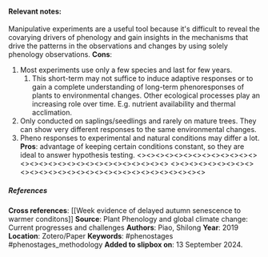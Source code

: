 #### **Relevant notes**:
Manipulative experiments are a useful tool because it's difficult to reveal the covarying drivers of phenology and gain insights in the mechanisms that drive the patterns in the observations and changes by using solely phenology observations. 
**Cons**:
1. Most experiments use only a few species and last for few years.
	1. This short-term may not suffice to induce adaptive responses or to gain a complete understanding of long-term phenoresponses of plants to environmental changes. Other ecological processes play an increasing role over time. E.g. nutrient availability and thermal acclimation. 
2. Only conducted on saplings/seedlings and rarely on mature trees. They can show very different responses to the same environmental changes. 
3. Pheno responses to experimental and natural conditions may differ a lot. 
**Pros**: advantage of keeping certain conditions constant, so they are ideal to answer hypothesis testing. 
<><><><><><><><><><><><><><><><><><><><><><><><><><><><><>
<><><><><><><><><><><><><><><><><><><><><><><><><><><><><>
##### References
**Cross references**: 
[[Week evidence of delayed autumn senescence to warmer conditons]]
**Source**: Plant Phenology and global climate change: Current progresses and challenges
**Authors**: Piao, Shilong
**Year**: 2019
**Location**: Zotero/Paper
**Keywords**: #phenostages #phenostages_methodology 
**Added to slipbox on**: 13 September 2024. 
